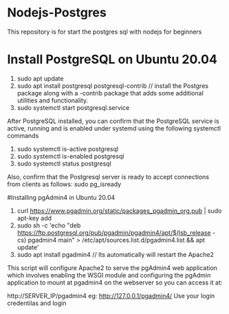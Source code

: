 # Nodejs-Postgres
This repository is for start the postgres sql with nodejs for beginners

# Install PostgreSQL on Ubuntu 20.04
1. sudo apt update
2. sudo apt install postgresql postgresql-contrib // install the Postgres package along with a -contrib package that adds some additional utilities and functionality.
3. sudo systemctl start postgresql.service

After PostgreSQL installed, you can confirm that the PostgreSQL service is active, running and is enabled under systemd using the following systemctl commands
1. sudo systemctl is-active postgresql
2. sudo systemctl is-enabled postgresql
3. sudo systemctl status postgresql

Also, confirm that the Postgresql server is ready to accept connections from clients as follows:
sudo pg_isready


#Installing pgAdmin4 in Ubuntu 20.04
1. curl https://www.pgadmin.org/static/packages_pgadmin_org.pub | sudo apt-key add
2. sudo sh -c 'echo "deb https://ftp.postgresql.org/pub/pgadmin/pgadmin4/apt/$(lsb_release -cs) pgadmin4 main" > /etc/apt/sources.list.d/pgadmin4.list && apt update'
3. sudo apt install pgadmin4 // Its automatically will restart the Apache2 

This script will configure Apache2 to serve the pgAdmin4 web application which involves enabling the WSGI module and configuring the pgAdmin application to mount at pgadmin4 on the webserver so you can access it at:

http://SERVER_IP/pgadmin4
eg: http://127.0.0.1/pgadmin4/
Use your login credentilas and login
